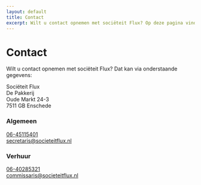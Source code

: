 ```yaml
---
layout: default
title: Contact
excerpt: Wilt u contact opnemen met sociëteit Flux? Op deze pagina vind u onze contactgegevens. 
---
```


# Contact
Wilt u contact opnemen met sociëteit Flux? Dat kan via onderstaande gegevens:

Sociëteit Flux  
De Pakkerij  
Oude Markt 24-3  
7511 GB Enschede

### Algemeen
[06-45115401](tel:+31645115401)  
[secretaris@societeitflux.nl](mailto:secretaris@societeitflux.nl)

### Verhuur
[06-40285321](tel:+31640285321)  
[commissaris@societeitflux.nl](mailto:commissaris@societeitflux.nl)
